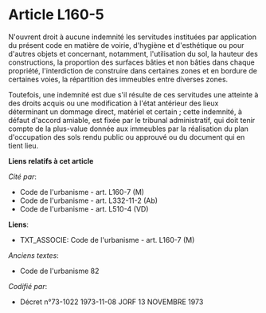 # Article L160-5

N'ouvrent droit à aucune indemnité les servitudes instituées par application du présent code en matière de voirie, d'hygiène
et d'esthétique ou pour d'autres objets et concernant, notamment, l'utilisation du sol, la hauteur des constructions, la
proportion des surfaces bâties et non bâties dans chaque propriété, l'interdiction de construire dans certaines zones et en
bordure de certaines voies, la répartition des immeubles entre diverses zones.

Toutefois, une indemnité est due s'il résulte de ces servitudes une atteinte à des droits acquis ou une modification à l'état
antérieur des lieux déterminant un dommage direct, matériel et certain ; cette indemnité, à défaut d'accord amiable, est
fixée par le tribunal administratif, qui doit tenir compte de la plus-value donnée aux immeubles par la réalisation du plan
d'occupation des sols rendu public ou approuvé ou du document qui en tient lieu.

**Liens relatifs à cet article**

_Cité par_:

  - Code de l'urbanisme - art. L160-7 (M)
  - Code de l'urbanisme - art. L332-11-2 (Ab)
  - Code de l'urbanisme - art. L510-4 (VD)

**Liens**:

  - TXT_ASSOCIE: Code de l'urbanisme - art. L160-7 (M)

_Anciens textes_:

  - Code de l'urbanisme 82

_Codifié par_:

  - Décret n°73-1022 1973-11-08 JORF 13 NOVEMBRE 1973
